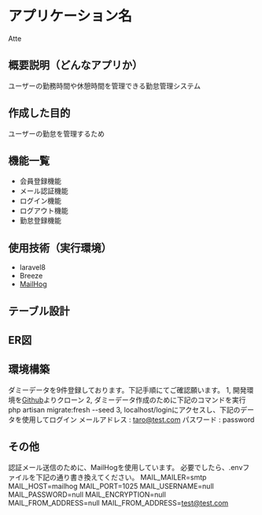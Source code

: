 # アプリケーション名
Atte

## 概要説明（どんなアプリか）
ユーザーの勤務時間や休憩時間を管理できる勤怠管理システム

## 作成した目的
ユーザーの勤怠を管理するため

## 機能一覧
- 会員登録機能
- メール認証機能
- ログイン機能
- ログアウト機能
- 勤怠登録機能

## 使用技術（実行環境）
- laravel8
- Breeze
- [MailHog](http://localhost:8025/)

## テーブル設計

## ER図

## 環境構築
ダミーデータを9件登録しております。下記手順にてご確認願います。
1, 開発環境を[Github]()よりクローン
2, ダミーデータ作成のために下記のコマンドを実行
php artisan migrate:fresh --seed
3, localhost/loginにアクセスし、下記のデータを使用してログイン
メールアドレス : taro@test.com
パスワード : password

## その他
認証メール送信のために、MailHogを使用しています。
必要でしたら、.envファイルを下記の通り書き換えてください。
MAIL_MAILER=smtp
MAIL_HOST=mailhog
MAIL_PORT=1025
MAIL_USERNAME=null
MAIL_PASSWORD=null
MAIL_ENCRYPTION=null
MAIL_FROM_ADDRESS=null
MAIL_FROM_ADDRESS=test@test.com
